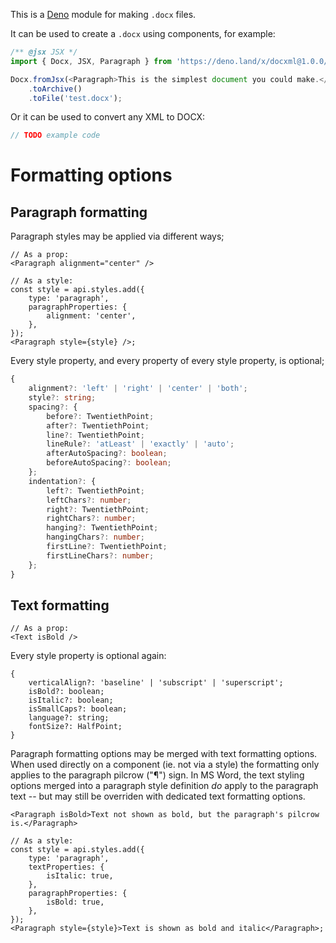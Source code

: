 This is a [Deno](https://deno.land) module for making `.docx` files.

It can be used to create a `.docx` using components, for example:

```ts
/** @jsx JSX */
import { Docx, JSX, Paragraph } from 'https://deno.land/x/docxml@1.0.0/mod.ts';

Docx.fromJsx(<Paragraph>This is the simplest document you could make.</Paragraph>)
	.toArchive()
	.toFile('test.docx');
```

Or it can be used to convert any XML to DOCX:

```ts
// TODO example code
```

# Formatting options

## Paragraph formatting

Paragraph styles may be applied via different ways;

```tsx
// As a prop:
<Paragraph alignment="center" />
```

```tsx
// As a style:
const style = api.styles.add({
	type: 'paragraph',
	paragraphProperties: {
		alignment: 'center',
	},
});
<Paragraph style={style} />;
```

Every style property, and every property of every style property, is optional;

```ts
{
	alignment?: 'left' | 'right' | 'center' | 'both';
	style?: string;
	spacing?: {
		before?: TwentiethPoint;
		after?: TwentiethPoint;
		line?: TwentiethPoint;
		lineRule?: 'atLeast' | 'exactly' | 'auto';
		afterAutoSpacing?: boolean;
		beforeAutoSpacing?: boolean;
	};
	indentation?: {
		left?: TwentiethPoint;
		leftChars?: number;
		right?: TwentiethPoint;
		rightChars?: number;
		hanging?: TwentiethPoint;
		hangingChars?: number;
		firstLine?: TwentiethPoint;
		firstLineChars?: number;
	};
}
```

## Text formatting

```tsx
// As a prop:
<Text isBold />
```

Every style property is optional again:

```tsx
{
	verticalAlign?: 'baseline' | 'subscript' | 'superscript';
	isBold?: boolean;
	isItalic?: boolean;
	isSmallCaps?: boolean;
	language?: string;
	fontSize?: HalfPoint;
}
```

Paragraph formatting options may be merged with text formatting options. When used directly on a component (ie. not via a style) the formatting only applies to the paragraph pilcrow ("¶") sign. In MS Word, the text styling options merged into a paragraph style definition _do_ apply to the paragraph text -- but may still be overriden with dedicated text formatting options.

```tsx
<Paragraph isBold>Text not shown as bold, but the paragraph's pilcrow is.</Paragraph>
```

```tsx
// As a style:
const style = api.styles.add({
	type: 'paragraph',
	textProperties: {
		isItalic: true,
	},
	paragraphProperties: {
		isBold: true,
	},
});
<Paragraph style={style}>Text is shown as bold and italic</Paragraph>;
```

